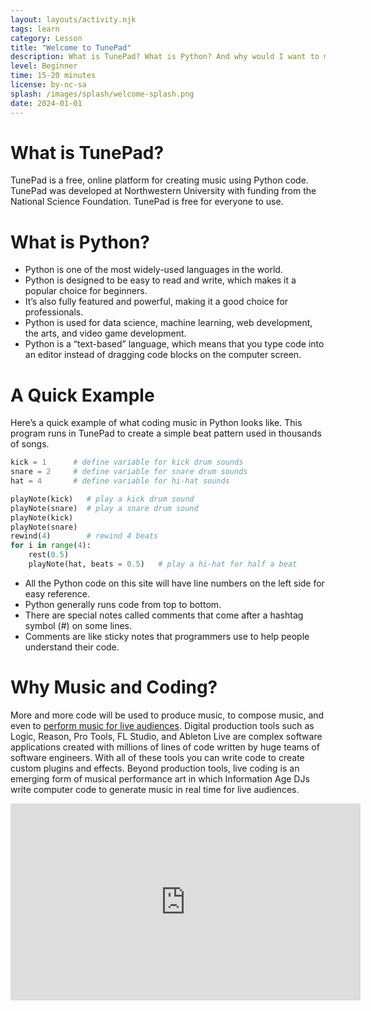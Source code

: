 ```yaml
---
layout: layouts/activity.njk
tags: learn
category: Lesson
title: "Welcome to TunePad"
description: What is TunePad? What is Python? And why would I want to make music with code?
level: Beginner
time: 15-20 minutes
license: by-nc-sa
splash: /images/splash/welcome-splash.png
date: 2024-01-01
---
```

# What is TunePad?

TunePad is a free, online platform for creating music using Python code. TunePad was developed at Northwestern University with funding from the National Science Foundation. TunePad is free for everyone to use.

# What is Python?

* Python is one of the most widely-used languages in the world.
* Python is designed to be easy to read and write, which makes it a popular choice for beginners. 
* It’s also fully featured and powerful, making it a good choice for professionals.
* Python is used for data science, machine learning, web development, the arts, and video game development. 
* Python is a “text-based” language, which means that you type code into an editor instead of dragging code blocks on the computer screen.

# A Quick Example
Here’s a quick example of what coding music in Python looks like. This program runs in TunePad to create a simple beat pattern used in thousands of songs.

```python
kick = 1      # define variable for kick drum sounds
snare = 2     # define variable for snare drum sounds
hat = 4       # define variable for hi-hat sounds

playNote(kick)   # play a kick drum sound
playNote(snare)  # play a snare drum sound
playNote(kick)
playNote(snare)
rewind(4)        # rewind 4 beats
for i in range(4):
    rest(0.5)
    playNote(hat, beats = 0.5)   # play a hi-hat for half a beat
```

* All the Python code on this site will have line numbers on the left side for easy reference. 
* Python generally runs code from top to bottom. 
* There are special notes called comments that come after a hashtag symbol (#) on some lines. 
* Comments are like sticky notes that programmers use to help people understand their code.

# Why Music and Coding?

More and more code will be used to produce music, to compose music, and even to [perform music for live audiences](https://www.nytimes.com/2019/10/04/style/live-code-music.html). Digital production tools such as Logic, Reason, Pro Tools, FL Studio, and Ableton Live are complex software applications created with millions of lines of code written by huge teams of software engineers. With all of these tools you can write code to create custom plugins and effects. Beyond production tools, live coding is an emerging form of musical performance art in which Information Age DJs write computer code to generate music in real time for live audiences.

<iframe width="560" height="315" src="https://www.youtube.com/embed/JiQHclg_648?si=hpSDBN5DYNjxyFDw" title="YouTube video player" frameborder="0" allow="accelerometer; autoplay; clipboard-write; encrypted-media; gyroscope; picture-in-picture; web-share" allowfullscreen></iframe>
